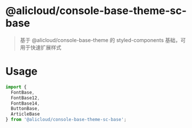@alicloud/console-base-theme-sc-base
===

> 基于 @alicloud/console-base-theme 的 styled-components 基础，可用于快速扩展样式

# Usage

```js
import {
  FontBase,
  FontBase12,
  FontBase14,
  ButtonBase,
  ArticleBase
} from '@alicloud/console-base-theme-sc-base';
```
